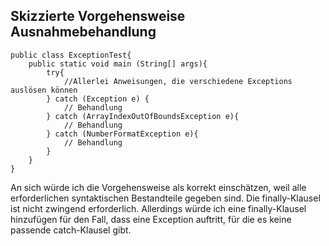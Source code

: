 ## Skizzierte Vorgehensweise Ausnahmebehandlung

```
public class ExceptionTest{
    public static void main (String[] args){
        try{
            //Allerlei Anweisungen, die verschiedene Exceptions auslösen können
        } catch (Exception e) {
            // Behandlung
        } catch (ArrayIndexOutOfBoundsException e){
            // Behandlung
        } catch (NumberFormatException e){
            // Behandlung
        }
    }
}
```

An sich würde ich die Vorgehensweise als korrekt einschätzen, weil alle erforderlichen syntaktischen Bestandteile gegeben sind. Die finally-Klausel ist nicht zwingend erforderlich. Allerdings würde ich eine finally-Klausel hinzufügen für den Fall, dass eine Exception auftritt, für die es keine passende catch-Klausel gibt.
